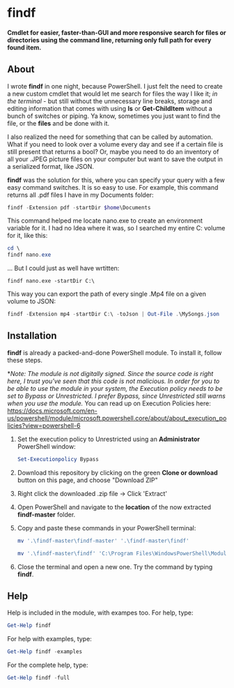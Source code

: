 # findf

#### Cmdlet for easier, faster-than-GUI and more responsive search for files or directories using the command line, returning only full path for every found item.

## About

I wrote **findf** in one night, because PowerShell. I just felt the need to create a new custom cmdlet that would let me search for files the way I like it; *in the terminal* - but still without the unnecessary line breaks, storage and editing information that comes with using **ls** or **Get-ChildItem** without a bunch of switches or piping. Ya know, sometimes you just want to find the file, or the **files** and be done with it.

I also realized the need for something that can be called by automation. What if you need to look over a volume every day and see if a certain file is still present that returns a bool? Or, maybe you need to do an inventory of all your .JPEG picture files on your computer but want to save the output in a serialized format, like JSON.

**findf** was the solution for this, where you can specify your query with a few easy command switches. 
It is so easy to use. For example, this command returns all .pdf files I have in my Documents folder:

```powershell
findf -Extension pdf -startDir $home\Documents
```

This command helped me locate nano.exe to create an environment variable for it. I had no Idea where it was, so I searched my entire C: volume for it, like this:

```powershell
cd \
findf nano.exe
```

... But I could just as well have wrtitten:

```
findf nano.exe -startDir C:\
```

This way you can export the path of every single .Mp4 file on a given volume to JSON:

```powershell
findf -Extension mp4 -startDir C:\ -toJson | Out-File .\MySongs.json
```

## Installation

**findf** is already a packed-and-done PowerShell module. To install it, follow these steps.

**Note: The module is not digitally signed. Since the source code is right here, I trust you've seen that this code is not malicious. In order for you to be able to use the module in your system, the Execution policy needs to be set to Bypass or Unrestricted. I prefer Bypass, since Unrestricted still warns when you use the module.* You can read up on Execution Policies here: https://docs.microsoft.com/en-us/powershell/module/microsoft.powershell.core/about/about_execution_policies?view=powershell-6

1. Set the execution policy to Unrestricted using an **Administrator** PowerShell window:

   ```powershell
   Set-Executionpolicy Bypass
   ```

   

2. Download this repository by clicking on the green **Clone or download** button on this page, and choose "Download ZIP"

3. Right click the downloaded .zip file -> Click 'Extract'

4. Open PowerShell and navigate to the **location** of the now extracted **findf-master** folder.

5. Copy and paste these commands in your PowerShell terminal:

   ```powershell
   mv '.\findf-master\findf-master' '.\findf-master\findf'
   ```

   ```powershell
   mv '.\findf-master\findf' 'C:\Program Files\WindowsPowerShell\Modules\'
   ```

6. Close the terminal and open a new one. Try the command by typing **findf**. 

## Help

Help is included in the module, with exampes too. For help, type:

```powershell
Get-Help findf
```

For help with examples, type:

```powershell
Get-Help findf -examples
```

For the complete help, type:

```powershell
Get-Help findf -full
```

